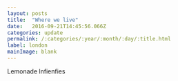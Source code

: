 ```yaml
---
layout: posts
title:  "Where we live"
date:   2016-09-21T14:45:56.066Z
categories: update
permalink: /:categories/:year/:month/:day/:title.html
label: london
mainImage: blank
---
```

Lemonade lnfienfies
